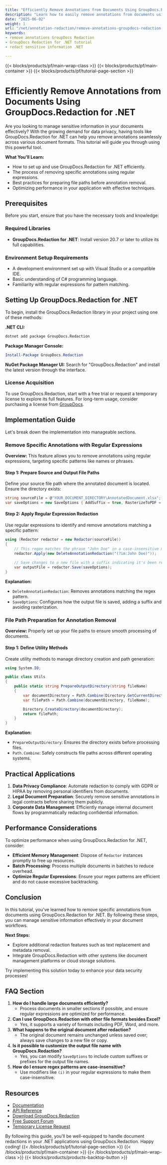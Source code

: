 ```yaml
---
title: "Efficiently Remove Annotations from Documents Using GroupDocs.Redaction for .NET"
description: "Learn how to easily remove annotations from documents using GroupDocs.Redaction for .NET, ensuring data privacy and compliance."
date: "2025-06-02"
weight: 1
url: "/net/annotation-redaction/remove-annotations-groupdocs-redaction-net/"
keywords:
- remove annotations GroupDocs Redaction
- GroupDocs Redaction for .NET tutorial
- redact sensitive information .NET

---
```


{{< blocks/products/pf/main-wrap-class >}}
{{< blocks/products/pf/main-container >}}
{{< blocks/products/pf/tutorial-page-section >}}
# Efficiently Remove Annotations from Documents Using GroupDocs.Redaction for .NET

Are you looking to manage sensitive information in your documents effectively? With the growing demand for data privacy, having tools like GroupDocs.Redaction for .NET can help you remove annotations seamlessly across various document formats. This tutorial will guide you through using this powerful tool.

**What You'll Learn:**
- How to set up and use GroupDocs.Redaction for .NET efficiently.
- The process of removing specific annotations using regular expressions.
- Best practices for preparing file paths before annotation removal.
- Optimizing performance in your application with effective techniques.

## Prerequisites
Before you start, ensure that you have the necessary tools and knowledge:

### Required Libraries
- **GroupDocs.Redaction for .NET**: Install version 20.7 or later to utilize its full capabilities.

### Environment Setup Requirements
- A development environment set up with Visual Studio or a compatible IDE.
- Basic understanding of C# programming language.
- Familiarity with regular expressions for pattern matching.

## Setting Up GroupDocs.Redaction for .NET
To begin, install the GroupDocs.Redaction library in your project using one of these methods:

**.NET CLI:**
```bash
dotnet add package GroupDocs.Redaction
```

**Package Manager Console:**
```powershell
Install-Package GroupDocs.Redaction
```

**NuGet Package Manager UI:**
Search for "GroupDocs.Redaction" and install the latest version through the interface.

### License Acquisition
To use GroupDocs.Redaction, start with a free trial or request a temporary license to explore its full features. For long-term usage, consider purchasing a license from [GroupDocs](https://purchase.groupdocs.com/temporary-license/).

## Implementation Guide
Let's break down the implementation into manageable sections.

### Remove Specific Annotations with Regular Expressions
**Overview:**
This feature allows you to remove annotations using regular expressions, targeting specific patterns like names or phrases.

#### Step 1: Prepare Source and Output File Paths
Define your source file path where the annotated document is located. Ensure the directory exists:
```csharp
string sourceFile = @"YOUR_DOCUMENT_DIRECTORY\AnnotatedDocument.xlsx";
var saveOptions = new SaveOptions { AddSuffix = true, RasterizeToPDF = false };
```

#### Step 2: Apply Regular Expression Redaction
Use regular expressions to identify and remove annotations matching a specific pattern:
```csharp
using (Redactor redactor = new Redactor(sourceFile))
{
    // This regex matches the phrase "John Doe" in a case-insensitive manner.
    redactor.Apply(new DeleteAnnotationRedaction("(?im:John Doe)"));
    
    // Save changes to a new file with a suffix indicating it's been redacted.
    var outputFile = redactor.Save(saveOptions);
}
```
**Explanation:**
- `DeleteAnnotationRedaction`: Removes annotations matching the regex pattern.
- `SaveOptions`: Configures how the output file is saved, adding a suffix and avoiding rasterization.

### File Path Preparation for Annotation Removal
**Overview:**
Properly set up your file paths to ensure smooth processing of documents.

#### Step 1: Define Utility Methods
Create utility methods to manage directory creation and path generation:
```csharp
using System.IO;

public class Utils
{
    public static string PrepareOutputDirectory(string fileName)
    {
        var documentDirectory = Path.Combine(Directory.GetCurrentDirectory(), "YOUR_DOCUMENT_DIRECTORY");
        var filePath = Path.Combine(documentDirectory, fileName);

        Directory.CreateDirectory(documentDirectory);
        return filePath;
    }
}
```
**Explanation:**
- `PrepareOutputDirectory`: Ensures the directory exists before processing files.
- `Path.Combine`: Safely constructs file paths across different operating systems.

## Practical Applications
1. **Data Privacy Compliance**: Automate redaction to comply with GDPR or HIPAA by removing personal identifiers from documents.
2. **Legal Document Preparation**: Securely remove sensitive annotations in legal contracts before sharing them publicly.
3. **Corporate Data Management**: Efficiently manage internal document flows by programmatically redacting confidential information.

## Performance Considerations
To optimize performance when using GroupDocs.Redaction for .NET, consider:
- **Efficient Memory Management**: Dispose of `Redactor` instances promptly to free up resources.
- **Batch Processing**: Process multiple documents in batches to reduce overhead.
- **Optimize Regular Expressions**: Ensure your regex patterns are efficient and do not cause excessive backtracking.

## Conclusion
In this tutorial, you've learned how to remove specific annotations from documents using GroupDocs.Redaction for .NET. By following these steps, you can manage sensitive information effectively in your document workflows.

**Next Steps:**
- Explore additional redaction features such as text replacement and metadata removal.
- Integrate GroupDocs.Redaction with other systems like document management platforms or cloud storage solutions.

Try implementing this solution today to enhance your data security processes!

## FAQ Section
1. **How do I handle large documents efficiently?**
   - Process documents in smaller sections if possible, and ensure regular expressions are optimized for performance.
2. **Can I use GroupDocs.Redaction with other file formats besides Excel?**
   - Yes, it supports a variety of formats including PDF, Word, and more.
3. **What happens to the original document after redaction?**
   - The original document remains unchanged unless saved over; always save changes to a new file or copy.
4. **Is it possible to customize the output file name with GroupDocs.Redaction?**
   - Yes, you can modify `SaveOptions` to include custom suffixes or prefixes for the output file names.
5. **How do I ensure regex patterns are case-insensitive?**
   - Use modifiers like `(i)` in your regular expressions to make them case-insensitive.

## Resources
- [Documentation](https://docs.groupdocs.com/redaction/net/)
- [API Reference](https://reference.groupdocs.com/redaction/net)
- [Download GroupDocs.Redaction](https://releases.groupdocs.com/redaction/net/)
- [Free Support Forum](https://forum.groupdocs.com/c/redaction/10)
- [Temporary License Request](https://purchase.groupdocs.com/temporary-license/) 

By following this guide, you'll be well-equipped to handle document redactions in your .NET applications using GroupDocs.Redaction. Happy coding!
{{< /blocks/products/pf/tutorial-page-section >}}
{{< /blocks/products/pf/main-container >}}
{{< /blocks/products/pf/main-wrap-class >}}
{{< blocks/products/products-backtop-button >}}